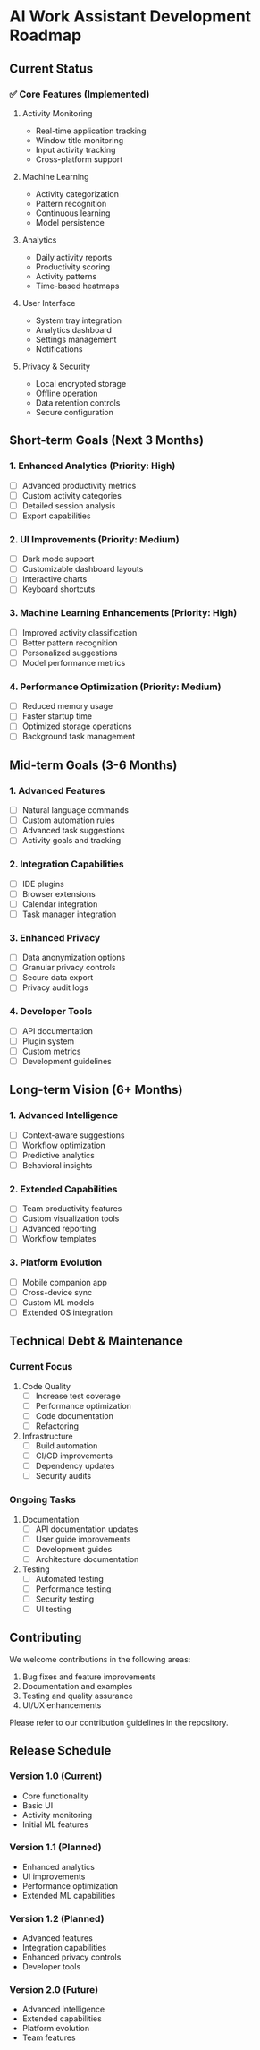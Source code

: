# AI Work Assistant Development Roadmap

## Current Status

### ✅ Core Features (Implemented)
1. Activity Monitoring
   - Real-time application tracking
   - Window title monitoring
   - Input activity tracking
   - Cross-platform support

2. Machine Learning
   - Activity categorization
   - Pattern recognition
   - Continuous learning
   - Model persistence

3. Analytics
   - Daily activity reports
   - Productivity scoring
   - Activity patterns
   - Time-based heatmaps

4. User Interface
   - System tray integration
   - Analytics dashboard
   - Settings management
   - Notifications

5. Privacy & Security
   - Local encrypted storage
   - Offline operation
   - Data retention controls
   - Secure configuration

## Short-term Goals (Next 3 Months)

### 1. Enhanced Analytics (Priority: High)
- [ ] Advanced productivity metrics
- [ ] Custom activity categories
- [ ] Detailed session analysis
- [ ] Export capabilities

### 2. UI Improvements (Priority: Medium)
- [ ] Dark mode support
- [ ] Customizable dashboard layouts
- [ ] Interactive charts
- [ ] Keyboard shortcuts

### 3. Machine Learning Enhancements (Priority: High)
- [ ] Improved activity classification
- [ ] Better pattern recognition
- [ ] Personalized suggestions
- [ ] Model performance metrics

### 4. Performance Optimization (Priority: Medium)
- [ ] Reduced memory usage
- [ ] Faster startup time
- [ ] Optimized storage operations
- [ ] Background task management

## Mid-term Goals (3-6 Months)

### 1. Advanced Features
- [ ] Natural language commands
- [ ] Custom automation rules
- [ ] Advanced task suggestions
- [ ] Activity goals and tracking

### 2. Integration Capabilities
- [ ] IDE plugins
- [ ] Browser extensions
- [ ] Calendar integration
- [ ] Task manager integration

### 3. Enhanced Privacy
- [ ] Data anonymization options
- [ ] Granular privacy controls
- [ ] Secure data export
- [ ] Privacy audit logs

### 4. Developer Tools
- [ ] API documentation
- [ ] Plugin system
- [ ] Custom metrics
- [ ] Development guidelines

## Long-term Vision (6+ Months)

### 1. Advanced Intelligence
- [ ] Context-aware suggestions
- [ ] Workflow optimization
- [ ] Predictive analytics
- [ ] Behavioral insights

### 2. Extended Capabilities
- [ ] Team productivity features
- [ ] Custom visualization tools
- [ ] Advanced reporting
- [ ] Workflow templates

### 3. Platform Evolution
- [ ] Mobile companion app
- [ ] Cross-device sync
- [ ] Custom ML models
- [ ] Extended OS integration

## Technical Debt & Maintenance

### Current Focus
1. Code Quality
   - [ ] Increase test coverage
   - [ ] Performance optimization
   - [ ] Code documentation
   - [ ] Refactoring

2. Infrastructure
   - [ ] Build automation
   - [ ] CI/CD improvements
   - [ ] Dependency updates
   - [ ] Security audits

### Ongoing Tasks
1. Documentation
   - [ ] API documentation updates
   - [ ] User guide improvements
   - [ ] Development guides
   - [ ] Architecture documentation

2. Testing
   - [ ] Automated testing
   - [ ] Performance testing
   - [ ] Security testing
   - [ ] UI testing

## Contributing

We welcome contributions in the following areas:
1. Bug fixes and feature improvements
2. Documentation and examples
3. Testing and quality assurance
4. UI/UX enhancements

Please refer to our contribution guidelines in the repository.

## Release Schedule

### Version 1.0 (Current)
- Core functionality
- Basic UI
- Activity monitoring
- Initial ML features

### Version 1.1 (Planned)
- Enhanced analytics
- UI improvements
- Performance optimization
- Extended ML capabilities

### Version 1.2 (Planned)
- Advanced features
- Integration capabilities
- Enhanced privacy controls
- Developer tools

### Version 2.0 (Future)
- Advanced intelligence
- Extended capabilities
- Platform evolution
- Team features